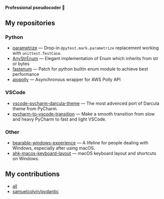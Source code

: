 #### Professional pseudocoder 🐍

## My repositories

### Python

- [parametrize](https://github.com/Bobronium/parametrize) — Drop-in `@pytest.mark.parametrize` replacement working with `unittest.TestCase`.
- [AnyStrEnum](https://github.com/Bobronium/AnyStrEnum) — Elegant implementation of Enum which inherits from str or bytes
- [fastenum](https://github.com/Bobronium/fastenum) — Patch for python builtin enum module to achieve best performance
- [aiopolly](https://github.com/Bobronium/aiopolly) — Asynchronous wrapper for AWS Polly API

### VSCode

- [vscode-pycharm-darcula-theme](https://github.com/Bobronium/vscode-pycharm-darcula-theme) — The most advenced port of Darcula theme from PyCharm.
- [pycharm-to-vscode-transition](https://github.com/Bobronium/pycharm-to-vscode-transition) — Make a smooth transition from slow and heavy PyCharm to fast and light VSCode.

### Other

- [bearable-windows-experience](https://github.com/Bobronium/bearable-windows-experience) — A lifeline for people dealing with Windows, especially after using macOS.
- [ahk-macos-keyboard-layout](https://github.com/Bobronium/ahk-macos-keyboard-layout) — macOS keyboard layout and shortcuts on Windows.

## My contributions

- [all](https://github.com/pulls?q=is%3Apr+author%3ABobronium+archived%3Afalse+is%3Amerged)
- [samuelcolvin/pydantic](https://github.com/pulls?q=is%3Apr+author%3ABobronium+archived%3Afalse+is%3Amerged+repo%3Asamuelcolvin%2Fpydantic)



<!--
**Bobronium/Bobronium** is a ✨ _special_ ✨ repository because its `README.md` (this file) appears on your GitHub profile.

Here are some ideas to get you started:

- 🔭 I’m currently working on ...
- 🌱 I’m currently learning ...
- 👯 I’m looking to collaborate on ...
- 🤔 I’m looking for help with ...
- 💬 Ask me about ...
- 📫 How to reach me: ...
- 😄 Pronouns: ...
- ⚡ Fun fact: ...
-->
